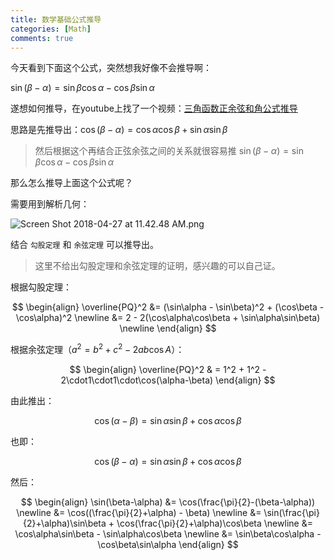 ```yaml
---
title: 数学基础公式推导
categories: [Math]
comments: true
---
```


今天看到下面这个公式，突然想我好像不会推导啊：

$\sin(\beta-\alpha) = \sin\beta\cos\alpha - \cos\beta\sin\alpha$

遂想如何推导，在youtube上找了一个视频：[三角函数正余弦和角公式推导](https://www.youtube.com/watch?v=uX6hxwW5BYM)

<!-- more -->

思路是先推导出：$\cos(\beta-\alpha) = \cos\alpha\cos\beta + \sin\alpha\sin\beta$

>然后根据这个再结合正弦余弦之间的关系就很容易推 $\sin(\beta-\alpha) = \sin\beta\cos\alpha - \cos\beta\sin\alpha$

那么怎么推导上面这个公式呢？

需要用到解析几何：

![Screen Shot 2018-04-27 at 11.42.48 AM.png](https://i.loli.net/2018/04/27/5ae29c4bf121f.png)

结合 `勾股定理` 和 `余弦定理` 可以推导出。

>这里不给出勾股定理和余弦定理的证明，感兴趣的可以自己证。

根据勾股定理：

$$
\begin{align}
\overline{PQ}^2
&= (\sin\alpha - \sin\beta)^2 + (\cos\beta - \cos\alpha)^2 \newline
&= 2 - 2(\cos\alpha\cos\beta + \sin\alpha\sin\beta) \newline
\end{align}
$$

根据余弦定理（$a^2 = b^2 + c^2 -2ab\cos A$）：

$$
\begin{align}
\overline{PQ}^2
& = 1^2 + 1^2 - 2\cdot1\cdot1\cdot\cos(\alpha-\beta)
\end{align}
$$

由此推出：

$$
\cos(\alpha-\beta) = \sin\alpha\sin\beta+\cos\alpha\cos\beta
$$

也即：

$$
\cos(\beta-\alpha) = \sin\alpha\sin\beta+\cos\alpha\cos\beta
$$

然后：

$$
\begin{align}
\sin(\beta-\alpha)
&= \cos(\frac{\pi}{2}-(\beta-\alpha)) \newline
&= \cos((\frac{\pi}{2}+\alpha) - \beta) \newline
&= \sin(\frac{\pi}{2}+\alpha)\sin\beta + \cos(\frac{\pi}{2}+\alpha)\cos\beta \newline
&= \cos\alpha\sin\beta - \sin\alpha\cos\beta \newline
&= \sin\beta\cos\alpha - \cos\beta\sin\alpha
\end{align}
$$
